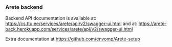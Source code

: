 ### Arete backend

Backend API documentation is available at: https://cs.ttu.ee/services/arete/api/v2/swagger-ui.html 
and at: https://arete-back.herokuapp.com/services/arete/api/v2/swagger-ui.html

Extra documentation at https://github.com/envomp/Arete-setup 